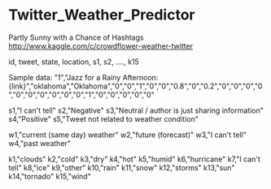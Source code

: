 Twitter_Weather_Predictor
=========================

Partly Sunny with a Chance of Hashtags
http://www.kaggle.com/c/crowdflower-weather-twitter

id, tweet, state, location, s1, s2, ...., k15

Sample data: "1","Jazz for a Rainy Afternoon:  {link}","oklahoma","Oklahoma","0","0","1","0","0","0.8","0","0.2","0","0","0","0","0","0","0","0","0","0","1","0","0","0","0","0"

s1,"I can't tell"
s2,"Negative"
s3,"Neutral / author is just sharing information"
s4,"Positive"
s5,"Tweet not related to weather condition"

w1,"current (same day) weather"
w2,"future (forecast)"
w3,"I can't tell"
w4,"past weather"

k1,"clouds"
k2,"cold"
k3,"dry"
k4,"hot"
k5,"humid"
k6,"hurricane"
k7,"I can't tell"
k8,"ice"
k9,"other"
k10,"rain"
k11,"snow"
k12,"storms"
k13,"sun"
k14,"tornado"
k15,"wind"
